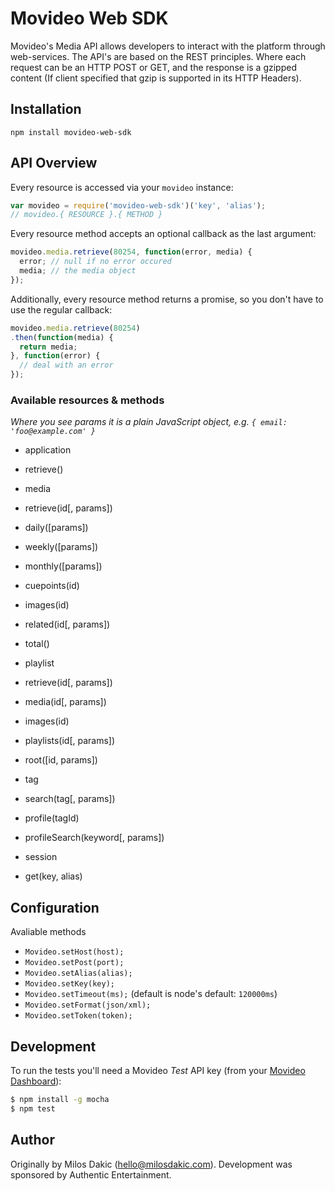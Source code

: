 # Movideo Web SDK

Movideo's Media API allows developers to interact with the platform through web-services. The API's are based on the REST principles. Where each request can be an HTTP POST or GET, and the response is a gzipped content (If client specified that gzip is supported in its HTTP Headers).

## Installation

```
npm install movideo-web-sdk
```

## API Overview

Every resource is accessed via your `movideo` instance:
```js
var movideo = require('movideo-web-sdk')('key', 'alias');
// movideo.{ RESOURCE }.{ METHOD }
```

Every resource method accepts an optional callback as the last argument:
```js
movideo.media.retrieve(80254, function(error, media) {
  error; // null if no error occured
  media; // the media object
});
```

Additionally, every resource method returns a promise, so you don't have to use the regular callback:
```js
movideo.media.retrieve(80254)
.then(function(media) {
  return media;
}, function(error) {
  // deal with an error
});
```

### Available resources & methods

*Where you see params it is a plain JavaScript object, e.g. `{ email: 'foo@example.com' }`*

 * application
  * retrieve()
 * media
  * retrieve(id[, params])
  * daily([params])
  * weekly([params])
  * monthly([params])
  * cuepoints(id)
  * images(id)
  * related(id[, params])
  * total()

 * playlist
  * retrieve(id[, params])
  * media(id[, params])
  * images(id)
  * playlists(id[, params])
  * root([id, params])
 * tag
  * search(tag[, params])
  * profile(tagId)
  * profileSearch(keyword[, params])
 * session
  * get(key, alias)

## Configuration

Avaliable methods

* `Movideo.setHost(host);`
* `Movideo.setPost(port);`
* `Movideo.setAlias(alias);`
* `Movideo.setKey(key);`
* `Movideo.setTimeout(ms);` (default is node's default: `120000ms`)
* `Movideo.setFormat(json/xml);`
* `Movideo.setToken(token);`


## Development

To run the tests you'll need a Movideo *Test* API key (from your [Movideo Dashboard](https://manage.movideo.com)):

```bash
$ npm install -g mocha
$ npm test
```

## Author

Originally by Milos Dakic (hello@milosdakic.com). Development was sponsored by Authentic Entertainment.